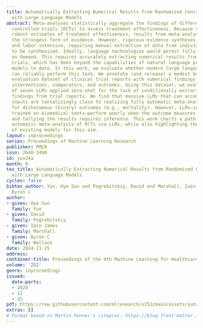 ```yaml
---
title: Automatically Extracting Numerical Results from Randomized Controlled Trials
  with Large Language Models
abstract: Meta-analyses statistically aggregate the findings of different randomized
  controlled trials (RCTs) to assess treatment effectiveness. Because this yields
  robust estimates of treatment effectiveness, results from meta-analyses are considered
  the strongest form of evidence. However, rigorous evidence syntheses are time-consuming
  and labor-intensive, requiring manual extraction of data from individual trials
  to be synthesized. Ideally, language technologies would permit fully automatic meta-analysis,
  on demand. This requires accurately extracting numerical results from individual
  trials, which has been beyond the capabilities of natural language processing (NLP)
  models to date. In this work, we evaluate whether modern large language models (LLMs)
  can reliably perform this task. We annotate (and release) a modest but granular
  evaluation dataset of clinical trial reports with numerical findings attached to
  interventions, comparators, and outcomes. Using this dataset, we evaluate the performance
  of seven LLMs applied zero-shot for the task of conditionally extracting numerical
  findings from trial reports. We find that massive LLMs that can accommodate lengthy
  inputs are tantalizingly close to realizing fully automatic meta-analysis, especially
  for dichotomous (binary) outcomes (e.g., mortality). However, LLMs—including ones
  trained on biomedical texts—perform poorly when the outcome measures are complex
  and tallying the results requires inference. This work charts a path toward fully
  automatic meta-analysis of RCTs via LLMs, while also highlighting the limitations
  of existing models for this aim.
layout: inproceedings
series: Proceedings of Machine Learning Research
publisher: PMLR
issn: 2640-3498
id: yun24a
month: 0
tex_title: Automatically Extracting Numerical Results from Randomized Controlled Trials
  with Large Language Models
cycles: false
bibtex_author: Yun, Hye Sun and Pogrebitskiy, David and Marshall, Iain James and Wallace,
  Byron C
author:
- given: Hye Sun
  family: Yun
- given: David
  family: Pogrebitskiy
- given: Iain James
  family: Marshall
- given: Byron C
  family: Wallace
date: 2024-11-25
address:
container-title: Proceedings of the 9th Machine Learning for Healthcare Conference
volume: '252'
genre: inproceedings
issued:
  date-parts:
  - 2024
  - 11
  - 25
pdf: https://raw.githubusercontent.com/mlresearch/v252/main/assets/yun24a/yun24a.pdf
extras: []
# Format based on Martin Fenner's citeproc: https://blog.front-matter.io/posts/citeproc-yaml-for-bibliographies/
---
```


